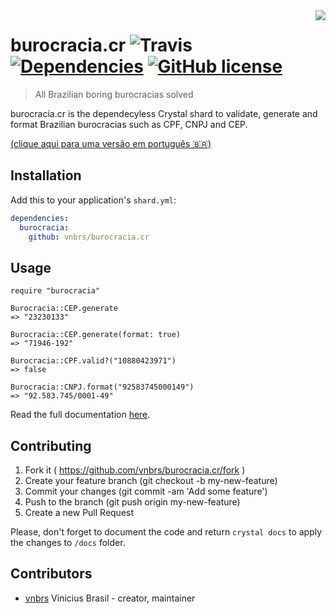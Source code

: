 <img src="http://4.bp.blogspot.com/-A3yklQR-X8Q/VhmQKDIknzI/AAAAAAAAAJ8/ymMAMlSzKjM/s1600/burocracia.jpg" align="right" />

# burocracia.cr ![Travis](https://img.shields.io/travis/vnbrs/burocracia.cr.svg) [![Dependencies](https://img.shields.io/badge/dependencies-0-green.svg)](#) [![GitHub license](https://img.shields.io/github/license/vnbrs/burocracia.cr.svg)](https://github.com/vnbrs/burocracia.cr/blob/master/LICENSE) 
> All Brazilian boring burocracias solved

burocracia.cr is the dependecyless Crystal shard to validate, generate and format Brazilian burocracias such as CPF, CNPJ and CEP.

[(clique aqui para uma versão em português 🇧🇷)](https://github.com/vnbrs/burocracia.cr/blob/master/README.pt.md)

## Installation

Add this to your application's `shard.yml`:

```yaml
dependencies:
  burocracia:
    github: vnbrs/burocracia.cr
```

## Usage

```crystal
require "burocracia"

Burocracia::CEP.generate
=> "23230133"

Burocracia::CEP.generate(format: true)
=> "71946-192"

Burocracia::CPF.valid?("10880423971")
=> false

Burocracia::CNPJ.format("92583745000149")
=> "92.583.745/0001-49"
```

Read the full documentation [here](https://vnbrs.github.io/burocracia.cr/Burocracia).

## Contributing

1. Fork it ( https://github.com/vnbrs/burocracia.cr/fork )
2. Create your feature branch (git checkout -b my-new-feature)
3. Commit your changes (git commit -am 'Add some feature')
4. Push to the branch (git push origin my-new-feature)
5. Create a new Pull Request

Please, don't forget to document the code and return `crystal docs` to apply the changes to `/docs` folder.

## Contributors

- [vnbrs](https://github.com/vnbrs) Vinicius Brasil - creator, maintainer
